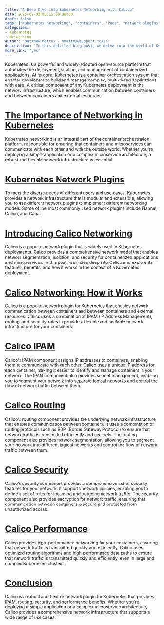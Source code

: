 ```yaml
---
title: "A Deep Dive into Kubernetes Networking with Calico"
date: 2023-02-03T00:15:00-06:00
draft: false
tags: ["Kubernetes networking", "containers", "Pods", "network plugins", "calico", "network segmentation", "isolation", "security", "performance", "microservices", "container orchestration"]
categories:
- Kubernetes
- Networking
author: "Matthew Mattox - mmattox@support.tools"
description: "In this detailed blog post, we delve into the world of Kubernetes networking, focusing on the popular network plugin Calico. We explore its features, benefits and how it provides network segmentation, isolation and security for containerized applications and microservices."
more_link: "yes"
---
```


Kubernetes is a powerful and widely-adopted open-source platform that automates the deployment, scaling, and management of containerized applications. At its core, Kubernetes is a container orchestration system that enables developers to build and manage complex, multi-tiered applications with ease. A critical component of any Kubernetes deployment is the network infrastructure, which enables communication between containers and between containers and external resources.

<!--more-->
# [The Importance of Networking in Kubernetes](#the-importance-of-networking-in-kubernetes)
Kubernetes networking is an integral part of the container orchestration platform, responsible for ensuring that containers and microservices can communicate with each other and with the outside world. Whether you're deploying a simple application or a complex microservice architecture, a robust and flexible network infrastructure is essential.

# [Kubernetes Network Plugins](#kubernetes-network-plugins)
To meet the diverse needs of different users and use cases, Kubernetes provides a network infrastructure that is modular and extensible, allowing you to use different network plugins to implement different networking models. Some of the most commonly used network plugins include Flannel, Calico, and Canal.

# [Introducing Calico Networking](#introducing-calico-networking)
Calico is a popular network plugin that is widely used in Kubernetes deployments. Calico provides a comprehensive network model that enables network segmentation, isolation, and security for containerized applications and microservices. In this post, we'll dive deep into Calico and explore its features, benefits, and how it works in the context of a Kubernetes deployment.

# [Calico Networking: How it Works](#calico-networking-how-it-works)
Calico is a popular network plugin for Kubernetes that enables network communication between containers and between containers and external resources. Calico uses a combination of IPAM (IP Address Management), routing, and security rules to provide a flexible and scalable network infrastructure for your containers.

# [Calico IPAM](#calico-ipam)
Calico's IPAM component assigns IP addresses to containers, enabling them to communicate with each other. Calico uses a unique IP address for each container, making it easier to identify and manage containers in your network. The IPAM component also provides subnet management, enabling you to segment your network into separate logical networks and control the flow of network traffic between them.

# [Calico Routing](#calico-routing)
Calico's routing component provides the underlying network infrastructure that enables communication between containers. It uses a combination of routing protocols such as BGP (Border Gateway Protocol) to ensure that network traffic is transmitted efficiently and securely. The routing component also provides network segmentation, allowing you to segment your network into different logical networks and control the flow of network traffic between them.

# [Calico Security](#calico-security)
Calico's security component provides a comprehensive set of security features for your network. It supports network policies, enabling you to define a set of rules for incoming and outgoing network traffic. The security component also provides encryption for network traffic, ensuring that communication between containers is secure and protected from unauthorized access.

# [Calico Performance](#calico-performance)
Calico provides high-performance networking for your containers, ensuring that network traffic is transmitted quickly and efficiently. Calico uses optimized routing algorithms and high-performance data paths to ensure that network traffic is transmitted quickly and efficiently, even in large and complex Kubernetes clusters.

# [Conclusion](#conclusion)
Calico is a robust and flexible network plugin for Kubernetes that provides IPAM, routing, security, and performance benefits. Whether you're deploying a simple application or a complex microservice architecture, Calico provides a comprehensive network infrastructure that supports a wide range of use cases.